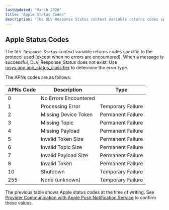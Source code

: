 ```yaml
---
lastUpdated: "March 2020"
title: "Apple Status Codes"
description: "The DLV Response Status context variable returns codes specific to the protocol used except when no errors are encountered When a message is successful DLV Response Status does not exist Use msys apn apn status classifier to determine the error type The AP Ns codes are as follows Table B..."
---
```


## <a name="push.apple.error"></a> Apple Status Codes

<a name="idp201520"></a> 

The `DLV_Response_Status` context variable returns codes specific to the protocol used (except when no errors are encountered). When a message is successful, DLV_Response_Status does not exist. Use [msys.apn.apn_status_classifier](/momentum/3/3-reference/3-reference-lua-ref-msys-apn-apn-status-classifier) to determine the error type.

The APNs codes are as follows:

<a name="push.apple.error.table"></a> 


| APNs Code | Description | Type |
| --- | --- | --- |
| 0 | No Errors Encountered |   |
| 1 | Processing Error | Temporary Failure |
| 2 | Missing Device Token | Permanent Failure |
| 3 | Missing Topic | Permanent Failure |
| 4 | Missing Payload | Permanent Failure |
| 5 | Invalid Token Size | Permanent Failure |
| 6 | Invalid Topic Size | Permanent Failure |
| 7 | Invalid Payload Size | Permanent Failure |
| 8 | Invalid Token | Permanent Failure |
| 10 | Shutdown | Temporary Failure |
| 255 | None (unknown) | Temporary Failure |

The previous table shows Apple status codes at the time of writing. See [Provider Communication with Apple Push Notification Service](https://developer.apple.com/library/ios/documentation/NetworkingInternet/Conceptual/RemoteNotificationsPG/Chapters/CommunicatingWIthAPS.html) to confirm these values.